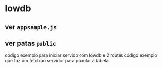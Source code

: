 # lowdb

## ver `appsample.js`
## ver patas `public`
código exemplo para iniciar servido com lowdb e 2 routes
código exemplo que faz um fetch ao servidor para popular a tabela
